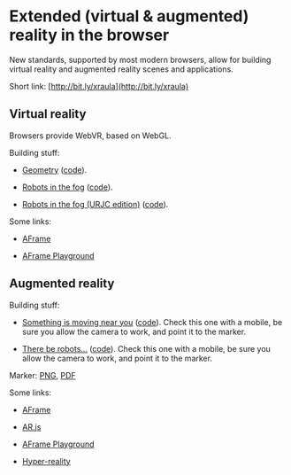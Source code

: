 # Extended (virtual & augmented) reality in the browser

New standards, supported by most modern browsers,
allow for building virtual reality and augmented
reality scenes and applications.

Short link: [http://bit.ly/xraula](http://bit.ly/xraula)

## Virtual reality

Browsers provide WebVR, based on WebGL.

Building stuff:

* [Geometry](examples/vr/vr-1.html)
  ([code](https://github.com/jgbarah/presentations/tree/master/xr/examples/vr/vr-1.html)).

* [Robots in the fog](examples/vr/vr-2.html)
  ([code](https://github.com/jgbarah/presentations/tree/master/xr/examples/vr/vr-2.html)).

* [Robots in the fog (URJC edition)](examples/vr/vr-3.html)
  ([code](https://github.com/jgbarah/presentations/tree/master/xr/examples/vr/vr-2.html)).

Some links:

* [AFrame](https://aframe.io)

* [AFrame Playground](https://jgbarah.github.io/aframe-playground/)

## Augmented reality

Building stuff:

* [Something is moving near you](examples/ar/ar-1.html)
  ([code](https://github.com/jgbarah/presentations/tree/master/xr/examples/ar/ar-1.html)).
  Check this one with a mobile, be sure you allow the camera to work,
  and point it to the marker.
  
* [There be robots...](examples/ar/ar-2.html)
  ([code](https://github.com/jgbarah/presentations/tree/master/xr/examples/ar/ar-2.html)).
  Check this one with a mobile, be sure you allow the camera to work,
  and point it to the marker.

Marker: [PNG](examples/ar/pattern-hiro.png),
[PDF](examples/ar/pattern-hiro-2up.pdf)

Some links:

* [AFrame](https://aframe.io)

* [AR.js](https://github.com/jeromeetienne/ar.js)

* [AFrame Playground](https://jgbarah.github.io/aframe-playground/)

* [Hyper-reality](https://youtu.be/YJg02ivYzSs)